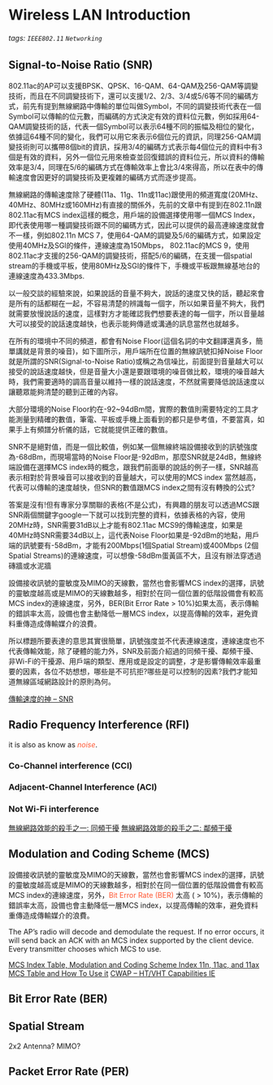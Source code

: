# Wireless LAN Introduction
###### tags: `IEEE802.11` `Networking`


## Signal-to-Noise Ratio (SNR)
  802.11ac的AP可以支援BPSK、QPSK、16-QAM、64-QAM及256-QAM等調變技術，而且在不同調變技術下，還可以支援1/2、2/3、3/4或5/6等不同的編碼方式，前先有提到無線網路中傳輸的單位叫做Symbol，不同的調變技術代表在一個Symbol可以傳輸的位元數，而編碼的方式決定有效的資料位元數，例如採用64-QAM調變技術的話，代表一個Symbol可以表示64種不同的振幅及相位的變化，依據這64種不同的變化，我們可以用它來表示6個位元的資訊，同理256-QAM調變技術則可以攜帶8個bit的資訊，採用3/4的編碼方式表示每4個位元的資料中有3個是有效的資料，另外一個位元用來檢查並回復錯誤的資料位元，所以資料的傳輸效率是3/4，同理在5/6的編碼方式在傳輸效率上會比3/4來得高，所以在表中的傳輸速度會因更好的調變技術及更複雜的編碼方式而逐步提高。

  無線網路的傳輸速度除了硬體(11a、11g、11n或11ac)跟使用的頻道寬度(20MHz、40MHz、80MHz或160MHz)有直接的關係外，先前的文章中有提到在802.11n跟802.11ac有MCS index這樣的概念，用戶端的設備選擇使用哪一個MCS Index，即代表使用哪一種調變技術跟不同的編碼方式，因此可以提供的最高連線速度就會不一樣，例如802.11n MCS 7，使用64-QAM的調變及5/6的編碼方式，如果設定使用40MHz及SGI的條件，連線速度為150Mbps， 802.11ac的MCS 9，使用802.11ac才支援的256-QAM的調變技術，搭配5/6的編碼，在支援一個spatial stream的手機或平板，使用80MHz及SGI的條件下，手機或平板跟無線基地台的連線速度為433.3Mbps.

  以一般交談的經驗來說，如果說話的音量不夠大，說話的速度又快的話，聽起來會是所有的話都糊在一起，不容易清楚的辨識每一個字，所以如果音量不夠大，我們就需要放慢說話的速度，這樣對方才能確認我們想要表達的每一個字，所以音量越大可以接受的說話速度越快，也表示能夠傳遞或溝通的訊息當然也就越多。

  在所有的環境中不同的頻道，都會有Noise Floor(這個名詞的中文翻譯還真多，簡單講就是背景的噪音)，如下圖所示，用戶端所在位置的無線訊號扣掉Noise Floor就是所謂的SNR(Signal-to-Noise Ratio)或稱之為信噪比，前面提到音量越大可以接受的說話速度越快，但是音量大小還是要跟環境的噪音做比較，環境的噪音越大時，我們需要適時的調高音量以維持一樣的說話速度，不然就需要降低說話速度以讓聽眾能夠清楚的聽到正確的內容。

  大部分環境的Noise Floor約在-92~94dBm間，實際的數值則需要特定的工具才能測量到精確的數值，筆電、平板或手機上面看到的都只是參考值，不要當真，如果手上有頻譜分析儀的話，它就能提供正確的數值。

  SNR不是絕對值，而是一個比較值，例如某一個無線終端設備接收到的訊號強度為-68dBm，而現場當時的Noise Floor是-92dBm，那麼SNR就是24dB，無線終端設備在選擇MCS index時的概念，跟我們前面舉的說話的例子一樣，SNR越高表示相對於背景噪音可以接收到的音量越大，可以使用的MCS index 當然越高，代表可以傳輸的速度越快，但SNR的數值跟MCS index之間有沒有轉換的公式?

  答案是沒有!但有專家分享關聯的表格(不是公式)，有興趣的朋友可以透過MCS跟SNR兩個關鍵字google一下就可以找到完整的資料，依據表格的內容，使用20MHz時，SNR需要31dB以上才能有802.11ac MCS9的傳輸速度，如果是40MHz時SNR需要34dB以上，這代表Noise Floor如果是-92dBm的地點，用戶端的訊號要有-58dBm，才能有200Mbps(1個Spatial Stream)或400Mbps (2個Spatial Streams)的連線速度，可以想像-58dBm蛋黃區不大，且沒有辦法穿透過磚牆或水泥牆


  設備接收訊號的靈敏度及MIMO的天線數，當然也會影響MCS index的選擇，訊號的靈敏度越高或是MIMO的天線數越多，相對於在同一個位置的低階設備會有較高MCS index的連線速度，另外，BER(Bit Error Rate > 10%)如果太高，表示傳輸的錯誤率太高，設備也會主動降低一層MCS index，以提高傳輸的效率，避免資料重傳造成傳輸媒介的浪費。

  所以標題所要表達的意思其實很簡單，訊號強度並不代表連線速度，連線速度也不代表傳輸效能，除了硬體的能力外，SNR及前面介紹過的同頻干擾、鄰頻干擾、非Wi-Fi的干擾源、用戶端的類型、應用或是設定的調整，才是影響傳輸效率最重要的因素，各位不妨想想，哪些是不可抗拒?哪些是可以控制的因素?我們才能知道無線區域網路設計的原則為何。


[傳輸速度的神 – SNR](http://www.purewifi.tw/?p=255)

## Radio Frequency Interference (RFI)
it is also as know as <span class="red">*noise*</span>.

### Co-Channel interference (CCI)

### Adjacent-Channel Interference (ACI)

### Not Wi-Fi interference


[無線網路效能的殺手之一: 同頻干擾](http://www.purewifi.tw/?p=116)
[無線網路效能的殺手之二: 鄰頻干擾](http://www.purewifi.tw/?p=126)


## Modulation and Coding Scheme (MCS)
設備接收訊號的靈敏度及MIMO的天線數，當然也會影響MCS index的選擇，訊號的靈敏度越高或是MIMO的天線數越多，相對於在同一個位置的低階設備會有較高MCS index的連線速度，另外，<span class="red">Bit Error Rate (BER)</span> 太高 ( > 10%)，表示傳輸的錯誤率太高，設備也會主動降低一層MCS index，以提高傳輸的效率，避免資料重傳造成傳輸媒介的浪費。

The AP’s radio will decode and demodulate the request. If no error occurs, it will send back an ACK with an MCS index supported by the client device. Every transmitter chooses which MCS to use.

[MCS Index Table, Modulation and Coding Scheme Index 11n, 11ac, and 11ax](https://mcsindex.com/)
[MCS Table and How To Use it](https://wlanprofessionals.com/mcs-table-and-how-to-use-it/)
[CWAP – HT/VHT Capabilities IE](https://mrncciew.com/2014/10/19/cwap-ht-capabilities-ie/)

## Bit Error Rate (BER)

## Spatial Stream
2x2 Antenna? MIMO?


##  Packet Error Rate (PER)





<style>
.green {
  color: #7FFF00;
}
</style>

<style>
.red {
  color: #FF5733;
}
</style>